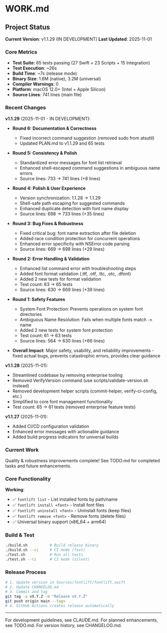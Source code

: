 # WORK.md
<!-- this_file: WORK.md -->

## Project Status

**Current Version**: v1.1.29 (IN DEVELOPMENT)
**Last Updated**: 2025-11-01

### Core Metrics

- **Test Suite**: 65 tests passing (27 Swift + 23 Scripts + 15 Integration)
- **Test Execution**: ~26s
- **Build Time**: ~7s (release mode)
- **Binary Size**: 1.6M (native), 3.2M (universal)
- **Compiler Warnings**: 0
- **Platform**: macOS 12.0+ (Intel + Apple Silicon)
- **Source Lines**: 741 lines (main file)

### Recent Changes

**v1.1.29** (2025-11-01 - IN DEVELOPMENT):
- **Round 6: Documentation & Correctness**
  - Fixed incorrect command suggestion (removed sudo from atsutil)
  - Updated PLAN.md to v1.1.29 and 65 tests

- **Round 5: Consistency & Polish**
  - Standardized error messages for font list retrieval
  - Enhanced shell-escaped command suggestions in ambiguous name errors
  - Source lines: 733 → 741 lines (+8 lines)

- **Round 4: Polish & User Experience**
  - Version synchronization: 1.1.28 → 1.1.29
  - Shell-safe path escaping for suggested commands
  - Enhanced duplicate detection with font name display
  - Source lines: 698 → 733 lines (+35 lines)

- **Round 3: Bug Fixes & Robustness**
  - Fixed critical bug: font name extraction after file deletion
  - Added race condition protection for concurrent operations
  - Enhanced error specificity with NSError code parsing
  - Source lines: 669 → 698 lines (+29 lines)

- **Round 2: Error Handling & Validation**
  - Enhanced list command error with troubleshooting steps
  - Added font format validation (.ttf, .otf, .ttc, .otc, .dfont)
  - Added 2 new tests for format validation
  - Test count: 63 → 65 tests
  - Source lines: 630 → 669 lines (+39 lines)

- **Round 1: Safety Features**
  - System Font Protection: Prevents operations on system font directories
  - Ambiguous Name Resolution: Fails when multiple fonts match `-n` name
  - Added 2 new tests for system font protection
  - Test count: 61 → 63 tests
  - Source lines: 564 → 630 lines (+66 lines)

- **Overall Impact**: Major safety, usability, and reliability improvements - fixed actual bugs, prevents catastrophic errors, provides clear guidance

**v1.1.28** (2025-11-01):
- Streamlined codebase by removing enterprise tooling
- Removed VerifyVersion command (use scripts/validate-version.sh instead)
- Removed development helper scripts (commit-helper, verify-ci-config, etc.)
- Simplified to core font management functionality
- Test count: 65 → 61 tests (removed enterprise feature tests)

**v1.1.27** (2025-11-01):
- Added CI/CD configuration validation
- Enhanced error messages with actionable guidance
- Added build progress indicators for universal builds

### Current Work

Quality & robustness improvements complete! See TODO.md for completed tasks and future enhancements.

### Core Functionality

**Working**:
- ✅ `fontlift list` - List installed fonts by path/name
- ✅ `fontlift install <font>` - Install font files
- ✅ `fontlift uninstall <font>` - Uninstall fonts (keep files)
- ✅ `fontlift remove <font>` - Remove fonts (delete files)
- ✅ Universal binary support (x86_64 + arm64)

### Build & Test

```bash
./build.sh          # Build release binary
./build.sh --ci     # CI mode (fast)
./test.sh           # Run all tests
./test.sh --ci      # CI mode (silent)
```

### Release Process

```bash
# 1. Update version in Sources/fontlift/fontlift.swift
# 2. Update CHANGELOG.md
# 3. Commit and tag
git tag -a vX.Y.Z -m "Release vX.Y.Z"
git push origin main --tags
# 4. GitHub Actions creates release automatically
```

---

For development guidelines, see CLAUDE.md.
For planned enhancements, see TODO.md.
For version history, see CHANGELOG.md.

